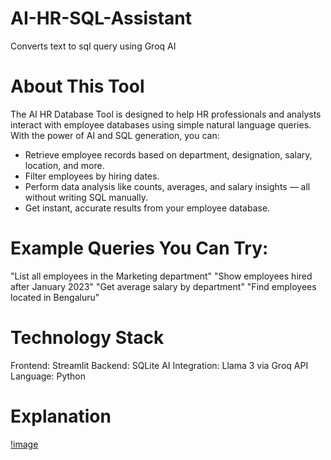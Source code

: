 # AI-HR-SQL-Assistant
Converts text to sql query using Groq AI 

# About This Tool
The AI HR Database Tool is designed to help HR professionals and analysts interact with employee databases using simple natural language queries.
With the power of AI and SQL generation, you can:
- Retrieve employee records based on department, designation, salary, location, and more.
- Filter employees by hiring dates.
- Perform data analysis like counts, averages, and salary insights — all without writing SQL manually.
- Get instant, accurate results from your employee database.

# Example Queries You Can Try:
"List all employees in the Marketing department"
"Show employees hired after January 2023"
"Get average salary by department"
"Find employees located in Bengaluru"

# Technology Stack
Frontend: Streamlit
Backend: SQLite
AI Integration: Llama 3 via Groq API
Language: Python

# Explanation 
[!image]()
